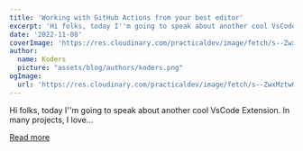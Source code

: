 ```yaml
---
title: 'Working with GitHub Actions from your best editor'
excerpt: 'Hi folks, today I''m going to speak about another cool VsCode Extension.  In many projects, I love...'
date: '2022-11-08'
coverImage: 'https://res.cloudinary.com/practicaldev/image/fetch/s--ZwxMztwQ--/c_imagga_scale,f_auto,fl_progressive,h_420,q_66,w_1000/https://dev-to-uploads.s3.amazonaws.com/uploads/articles/lpjcp6r9djyniucieldt.gif'
author:
  name: Koders
  picture: "assets/blog/authors/koders.png"
ogImage:
  url: 'https://res.cloudinary.com/practicaldev/image/fetch/s--ZwxMztwQ--/c_imagga_scale,f_auto,fl_progressive,h_420,q_66,w_1000/https://dev-to-uploads.s3.amazonaws.com/uploads/articles/lpjcp6r9djyniucieldt.gif'
---
```


Hi folks, today I''m going to speak about another cool VsCode Extension.  In many projects, I love...

[Read more](https://dev.to/this-is-learning/working-with-github-from-your-best-editor-2dhh)
